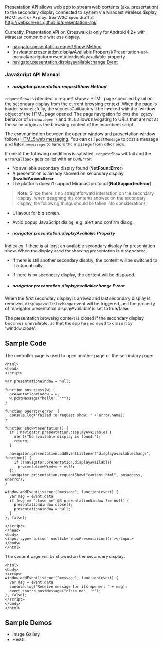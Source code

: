 Presentation API allows web app to stream web contents (aka. presentation) to the secondary display
connected to system via Miracast wireless display, HDMI port or Airplay. See
W3C spec draft at http://webscreens.github.io/presentation-api/.

Currently, Presentation API on Crosswalk is only for Android 4.2+ with Miracast
compatible wireless display.

* [navigator.presentation.requestShow Method](Presentation-api-manual#navigatorpresentationrequestshow-method)
* [navigator.presentation.displayAvailable Property](Presentation-api-manual#navigatorpresentationdisplayavailable-property
* [navigator.presentation.displayavailablechange Event](Presentation-api-manual#navigatorpresentationdisplayavailablechange-event)

### JavaScript API Manual
* ##### navigator.presentation.requestShow Method

 `requestShow` is intended to request show a HTML page specified by url on the secondary display from the current browsing context. When the page is loaded successfully, the successCallback will be invoked with the 'window' object of the HTML page opened. The page navigation follows the legacy behavior of `window.open()` and thus allows navigating to URLs that are not at the same origin as the browsing
context of the incumbent script.

 The communication between the opener window and presentation window follows [HTML5 web messaging](http://www.w3.org/TR/webmessaging/). You can call `postMessage` to post a message and listen `onmessage` to handle the message from other side. 

 If one of the following conditions is satisfied, `requestShow` will fail and the
`errorCallback` gets called with an `DOMError`:

 * No available secondary display found (**NotFoundError**)
 * A presentation is already showed on secondary display (**InvalidAccessError**)
 * The platform doesn't support Miracast protocol (**NotSupportedError**)

> **Note**: Since there is no straightforward interaction on the secondary display. When designing the contents showed on the secondary display, the following things should be taken into considerations:
  * UI layout for big screen.
  * Avoid popup JavaScript dialog, e.g. alert and confirm dialog.

* ##### navigator.presentation.displayAvailable Property

 Indicates if there is at least an available secondary display for presentation show. When the display used for showing presentation is disappeared, 
  * If there is still another secondary display, the content will be switched to it automatically.
  * If there is no secondary display, the content will be disposed.

* ##### navigator.presentation.displayavailablechange Event

 When the first secondary display is arrived and last secondary display is removed, `displayavailablechange` event will be triggered, and the property of 'navigator.presentation.displayAvailable' is set to true/false.

 The presentation browsing context is closed if the secondary display becomes unavailable, so
that the app has no need to close it by 'window.close'.

Sample Code
------------
The controller page is used to open another page on the secondary page:
```
<html>
<head>
<script>

var presentationWindow = null;

function onsuccess(w) {
  presentationWindow = w;
  w.postMessage("hello", "*");
}

function onerror(error) {
  console.log("failed to request show: " + error.name);
}

function showPresentation() {
  if (!navigator.presentation.displayAvailable) {
    alert("No available display is found.");
    return;
  }

  navigator.presentation.addEventListener("displayavailablechange", function() {
    if (!navigator.presentation.displayAvailable)
      presentationWindow = null;
  });
  navigator.presentation.requestShow("content.html", onsuccess, onerror);
}

window.addEventListener("message", function(event) {
  var msg = event.data;
  if (msg == "close me" && presentationWindow !== null) {
    presentationWindow.close();
    presentationWindow = null;
  }
}, false);

</script>
</head>
<body>
<input type="button" onclick="showPresentation();"></input>
</body>
</html>
```

The content page will be showed on the secondary display:
```
<html>
<body>
<script>
window.addEventListener("message", function(event) {
  var msg = event.data;
  console.log("Receive message for its opener: " + msg);
  event.source.postMessage("close me", "*");
}, false);
</script>
</body>
</html>
```

Sample Demos
------------------
* Image Gallery
* HexGL
